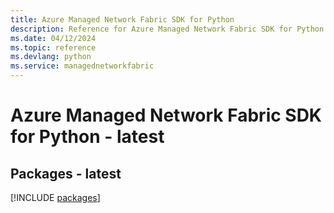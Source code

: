 ```yaml
---
title: Azure Managed Network Fabric SDK for Python
description: Reference for Azure Managed Network Fabric SDK for Python
ms.date: 04/12/2024
ms.topic: reference
ms.devlang: python
ms.service: managednetworkfabric
---
```

# Azure Managed Network Fabric SDK for Python - latest
## Packages - latest
[!INCLUDE [packages](managed-network-fabric-index.md)]